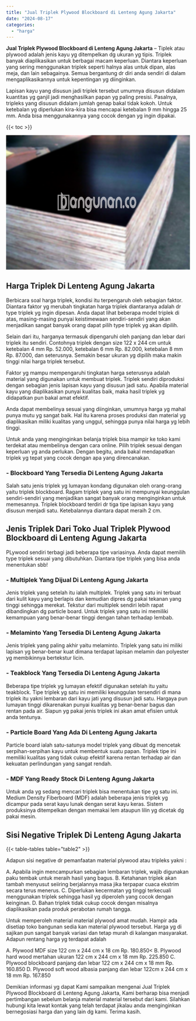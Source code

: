 ```yaml
---
title: "Jual Triplek Plywood Blockboard di Lenteng Agung Jakarta"
date: "2024-08-17"
categories: 
  - "harga"
---
```


**Jual Triplek Plywood Blockboard di Lenteng Agung Jakarta** – Tiplek atau plywood adalah jenis kayu yg ditempelkan dg ukuran yg tipis. Triplek banyak diaplikasikan untuk berbagai macam keperluan. Diantara keperluan yang sering menggunakan triplek seperti halnya alas untuk dipan, alas meja, dan lain sebagainya. Semua bergantung dr diri anda sendiri di dalam mengaplikasikannya untuk kepentingan yg diinginkan.

Lapisan kayu yang disusun jadi triplek tersebut umumnya disusun didalam kuantitas yg ganjil jadi menghasilkan papan yg paling presisi. Pasalnya, tripleks yang disusun didalam jumlah genap bakal tidak kokoh. Untuk ketebalan yg diperlukan kira-kira bisa mencapai ketebalan 9 mm hingga 25 mm. Anda bisa menggunakannya yang cocok dengan yg ingin dipakai.

{{< toc >}}

![Jual Triplek Plywood Blockboard di Lenteng Agung Jakarta](/images/jual-triplek-murah-02.png)

## Harga Triplek Di Lenteng Agung Jakarta

Berbicara soal harga triplek, kondisi itu terpengaruh oleh sebagian faktor. Diantara faktor yg merubah tingkatan harga triplek diantaranya adalah dr type triplek yg ingin dipesan. Anda dapat lihat beberapa model triplek di atas, masing-masing punyai keistimewaan sendiri-sendiri yang akan menjadikan sangat banyak orang dapat pilih type triplek yg akan dipilih.

Selain dari itu, harganya termasuk dipengaruhi oleh panjang dan lebar dari triplek itu sendiri. Contohnya triplek dengan size 122 x 244 cm untuk ketebalan 4 mm Rp. 52.000, ketebalan 6 mm Rp. 82.000, ketebalan 8 mm Rp. 87.000, dan seterusnya. Semakin besar ukuran yg dipilih maka makin tinggi nilai harga triplek tersebut.

Faktor yg mampu mempengaruhi tingkatan harga seterusnya adalah material yang digunakan untuk membuat triplek. Triplek sendiri diproduksi dengan sebagian jenis lapisan kayu yang disusun jadi satu. Apabila material kayu yang diaplikasikan punyai kualitas baik, maka hasil triplek yg didapatkan pun bakal amat efektif.

Anda dapat membelinya sesuai yang diinginkan, umumnya harga yg mahal punya mutu yg sangat baik. Hal itu karena proses produksi dan material yg diaplikasikan miliki kualitas yang unggul, sehingga punya nilai harga yg lebih tinggi.

Untuk anda yang menginginkan belanja triplek bisa mampir ke toko kami terdekat atau membelinya dengan cara online. Pilih triplek sesuai dengan keperluan yg anda perlukan. Dengan begitu, anda bakal mendapatkan triplek yg tepat yang cocok dengan apa yang direncanakan.

### \- Blockboard Yang Tersedia Di Lenteng Agung Jakarta

Salah satu jenis triplek yg lumayan kondang digunakan oleh orang-orang yaitu triplek blockboard. Ragam triplek yang satu ini mempunyai keunggulan sendiri-sendiri yang menjadikan sangat banyak orang menginginkan untuk memesannya. Triplek blockboard terdiri dr tiga tipe lapisan kayu yang disusun menjadi satu. Ketebalannya diantara dapat meraih 2 cm.

## Jenis Triplek Dari Toko Jual Triplek Plywood Blockboard di Lenteng Agung Jakarta

PLywood sendiri terbagi jadi beberapa tipe variasinya. Anda dapat memilih type triplek sesuai yang dibutuhkan. Diantara tipe triplek yang bisa anda menentukan sbb!

### \- Multiplek Yang Dijual Di Lenteng Agung Jakarta

Jenis triplek yang setelah itu ialah multiplek. Triplek yang satu ini terbuat dari kulit kayu yang berlapis dan kemudian dipres dg pakai tekanan yang tinggi sehingga merekat. Tekstur dari multiplek sendiri lebih rapat dibandingkan dg particle board. Untuk triplek yang satu ini memiliki kemampuan yang benar-benar tinggi dengan tahan terhadap lembab.

### \- Melaminto Yang Tersedia Di Lenteng Agung Jakarta

Jenis triplek yang paling akhir yaitu melaminto. Triplek yang satu ini miliki lapisan yg benar-benar kuat dimana terdapat lapisan melamin dan polyester yg membikinnya bertekstur licin.

### \- Teakblock Yang Tersedia Di Lenteng Agung Jakarta

Beberapa tipe triplek yg lumayan efektif digunakan setelah itu yaitu teakblock. Tipe triplek yg satu ini memiliki keunggulan tersendiri di mana triplek itu yakni lembaran dari kayu jati yang disusun jadi satu. Hargaya pun lumayan tinggi dikarenakan punyai kualitas yg benar-benar bagus dan rentan pada air. Siapun yg pakai jenis triplek ini akan amat efisien untuk anda tentunya.

### \- Particle Board Yang Ada Di Lenteng Agung Jakarta

Particle board ialah satu-satunya model triplek yang dibuat dg mencetak serpihan-serpihan kayu untuk membentuk suatu papan. Triplek tipe ini memiliki kualitas yang tidak cukup efektif karena rentan terhadap air dan kekuatan perlindungan yang sangat rendah.

### \- MDF Yang Ready Stock Di Lenteng Agung Jakarta

Untuk anda yg sedang mencari triplek bisa menentukan tipe yg satu ini. Medium Density Fiberboard (MDF) adalah beberapa jenis triplek yg dicampur pada serat kayu lunak dengan serat kayu keras. Sistem produksinya ditempelkan dengan memakai lem ataupun lilin yg dicetak dg pakai mesin.

## Sisi Negative Triplek Di Lenteng Agung Jakarta

{{< table-tables table="table2" >}}

Adapun sisi negative dr pemanfaatan material plywood atau tripleks yakni :

A. Apabila ingin mencampurkan sebagian lembaran triplek, wajib digunakan paku tembak untuk meraih hasil yang bagus. B. Ketahanan triplek akan tambah menyusut seiiring berjalannya masa jika terpapar cuaca ekstrim secara terus menerus. C. Diperlukan kecermatan yg tinggi terkecuali menggunakan triplek sehingga hasil yg diperoleh yang cocok dengan keinginan. D. Bahan triplek tidak cukup cocok dengan misalnya diaplikasikan pada produk perabotan rumah tangga.

Untuk memperoleh material material plywood amat mudah. Hampir ada disetiap toko bangunan sedia kan material plywood tersebut. Harga yg di sajikan pun sangat banyak variasi dan tetap murah di kalangan masyarakat. Adapun rentang harga yg terdapat adalah

A. Plywood MDF size 122 cm x 244 cm x 18 cm Rp. 180.850< B. Plywood hard wood mertahan ukuran 122 cm x 244 cm x 18 mm Rp. 225.850 C. Plywood blockboard panjang dan lebar 122 cm x 244 cm x 18 mm Rp. 160.850 D. Plywood soft wood albasia panjang dan lebar 122cm x 244 cm x 18 mm Rp. 167.850

Demikian informasi yg dapat Kami sampaikan mengenai Jual Triplek Plywood Blockboard di Lenteng Agung Jakarta, Kami berharap bisa menjadi pertimbangan sebelum belanja material material tersebut dari kami. Silahkan hubungi kita lewat kontak yang telah terdapat jikalau anda menginginkan bernegosiasi harga dan yang lain dg kami. Terima kasih.
